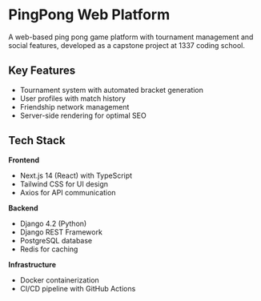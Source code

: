 # PingPong Web Platform

A web-based ping pong game platform with tournament management and social features, developed as a capstone project at 1337 coding school.

## Key Features
- Tournament system with automated bracket generation
- User profiles with match history
- Friendship network management
- Server-side rendering for optimal SEO

## Tech Stack

**Frontend**  
- Next.js 14 (React) with TypeScript
- Tailwind CSS for UI design
- Axios for API communication

**Backend**  
- Django 4.2 (Python)
- Django REST Framework
- PostgreSQL database
- Redis for caching

**Infrastructure**  
- Docker containerization
- CI/CD pipeline with GitHub Actions
